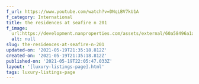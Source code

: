 ```yaml
---
f_url: https://www.youtube.com/watch?v=DNqLBV7kU1A
f_category: International
title: the residences at seafire n 201
f_image:
  url:https://development.nanproperties.com/assets/external/60a58496a1a7d75a2e14bdd8_06.jpeg
  alt: null
slug: the-residences-at-seafire-n-201
updated-on: '2021-05-19T21:35:18.812Z'
created-on: '2021-05-19T21:35:18.812Z'
published-on: '2021-05-19T22:05:47.033Z'
layout: '[luxury-listings-page].html'
tags: luxury-listings-page
---
```



